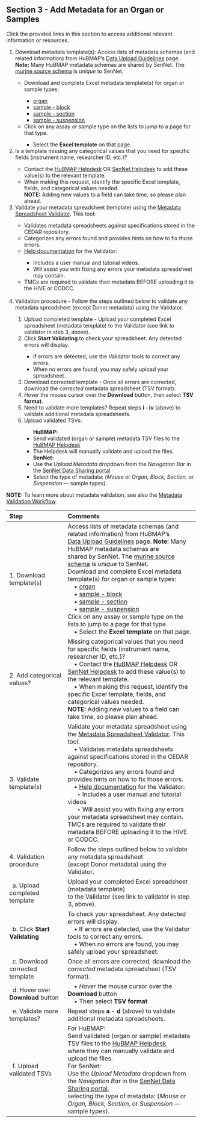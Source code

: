 ## Section 3 - Add Metadata for an Organ or Samples
Click the provided links in this section to access additional relevant information or resources.

<ol>
  <li> Download metadata template(s): Access lists of metadata schemas (and related information) from HuBMAP’s <a href="https://hubmapconsortium.github.io/ingest-validation-tools/">Data Upload Guidelines</a> page.</li>
  <b>Note:</b> Many HuBMAP metadata schemas are shared by SenNet. The <a href="https://docs.sennetconsortium.org/libraries/ingest-validation-tools/schemas/source-murine">murine source schema</a> is <em>unique</em> to SenNet. 
  <ul>
    <li> Download and complete Excel metadata template(s) for organ or sample types:</li>
    <ul> 
      <li> <a href="https://hubmapconsortium.github.io/ingest-validation-tools/organ/">organ</a></li>
      <li> <a href="https://hubmapconsortium.github.io/ingest-validation-tools/sample-block/">sample - block</a></li>
      <li> <a href="https://hubmapconsortium.github.io/ingest-validation-tools/sample-section/">sample - section</a> </li>
      <li><a href="https://hubmapconsortium.github.io/ingest-validation-tools/sample-suspension/">sample - suspension</a> </li>
    </ul>
    <li> Click on any assay or sample type on the lists to jump to a page for that type. </li> 
    <ul>
      <li> Select the <b>Excel template</b> on that page.</li>
    </ul>
  </ul>
  <li>  Is a template missing any categorical values that you need for specific fields (instrument name, researcher ID, etc.)? </li>
  <ul>
    <li> Contact the <a href="mailto:help@hubmapconsortium.org">HuBMAP Helpdesk</a> OR <a href="mailto:help@sennetconsortium.org">SenNet Helpdesk</a> to add these value(s) to the relevant template.</li>
    <li> When making this request, identify the specific Excel template, fields, and categorical values needed.</li>
    <b>NOTE:</b> Adding new values to a field can take time, so please plan ahead.
  </ul>
  <li> Validate your metadata spreadsheet (template) using the <a href="https://metadatavalidator.metadatacenter.org/"> Metadata Spreadsheet Validator</a>. This tool: </li>
  <ul>
    <li> Validates metadata spreadsheets against specifications stored in the CEDAR repository.</li>
    <li> Categorizes any errors found and provides hints on how to fix those errors. </li>
    <li> <a href="https://metadatacenter.github.io/spreadsheet-validator-docs/">Help documentation</a> for the Validator: </li>
    <ul> 
      <li> Includes a user manual and tutorial videos.</li>
      <li> Will assist you with fixing any errors your metadata spreadsheet may contain.</li>
    </ul>
    <li> TMCs are required to validate their metadata BEFORE uploading it to the HIVE or CODCC.</li>
  </ul>
  <br>
  <li> Validation procedure - Follow the steps outlined below to validate any metadata spreadsheet (except Donor metadata) using the Validator.</li>
  <ol>
    <li> Upload completed template - Upload your completed Excel spreadsheet (metadata template) to the Validator (see link to validator in step 3, above).</li>
    <li> Click <b>Start Validating</b> to check your spreadsheet. Any detected errors will display. </li>
    <ul> 
      <li> If errors are detected, use the Validator tools to correct any errors.</li>
      <li> When no errors are found, you may safely upload your spreadsheet.</li>
    </ul>
    <li> Download corrected template - Once all errors are corrected, download the <em>corrected</em> metadata spreadsheet (TSV format).</li>
    <li> <em>Hover</em> the mouse cursor over the <b>Download</b> button, then select <b>TSV format</b>.</li>
    <li> Need to validate more templates?  Repeat steps <b>i - iv</b> (above) to validate additional metadata spreadsheets.</li>
    <li> Upload validated TSVs: </li>
    <ul>
      <b>HuBMAP:</b>
      <li> Send validated (organ or sample) metadata TSV files to the <a href="mailto:help@hubmapconsortium.org">HuBMAP Helpdesk</a> </li>
      <li> The Helpdesk will manually validate and upload the files.</li>
      <b>SenNet:</b>
      <li> Use the <em>Upload Metadata</em> dropdown from the <em>Navigation Bar</em> in the <a href="https://data.sennetconsortium.org/search">SenNet Data Sharing portal</a></li>
      <li> Select the type of metadata: (<em>Mouse</em> or <em>Organ, Block, Section,</em> or <em>Suspension</em> — sample types).</li>
    </ul>
  </ol>
</ol>

**NOTE:** To learn more about metadata validation, see also the <a href="https://docs.google.com/document/d/1lfgiDGbyO4K4Hz1FMsJjmJd9RdwjShtJqFYNwKpbcZY/edit#heading=h.d6xf2xeysl78">Metadata Validation Workflow</a>.

|Step | Comments |
|:---------------------------------------|:------------------------------------------------------------------------|
|1. Download template(s) | Access lists of metadata schemas (and related information) from HuBMAP’s <br> <a href="https://hubmapconsortium.github.io/ingest-validation-tools/">Data Upload Guidelines</a> page. **Note:** Many HuBMAP metadata schemas are <br> shared by SenNet. The <a href="https://docs.sennetconsortium.org/libraries/ingest-validation-tools/schemas/source-murine">murine source schema</a> is <em>unique</em> to SenNet. <br> Download and complete Excel metadata template(s) for organ or sample types: <br> &nbsp; &nbsp;  • <a href="https://hubmapconsortium.github.io/ingest-validation-tools/organ/">organ</a> <br> &nbsp; &nbsp;  • <a href="https://hubmapconsortium.github.io/ingest-validation-tools/sample-block/">sample - block</a> <br> &nbsp; &nbsp;  • <a href="https://hubmapconsortium.github.io/ingest-validation-tools/sample-section/">sample - section</a> <br> &nbsp; &nbsp;  • <a href="https://hubmapconsortium.github.io/ingest-validation-tools/sample-suspension/">sample - suspension</a> <br> Click on any assay or sample type on the lists to jump to a page for that type. <br> &nbsp; &nbsp;  • Select the <b>Excel template</b> on that page. |
|2. Add categorical values? | Missing categorical values that you need for specific fields (instrument name, researcher ID, etc.)? <br> &nbsp; &nbsp;  • Contact the <a href="mailto:help@hubmapconsortium.org">HuBMAP Helpdesk</a> OR <a href="mailto:help@sennetconsortium.org">SenNet Helpdesk</a> to add these value(s) to the relevant template. <br> &nbsp; &nbsp;  • When making this request, identify the specific Excel template, fields, and categorical values needed. <br>**NOTE:** Adding new values to a field can take time, so please plan ahead.|
|3. Validate template(s) | Validate your metadata spreadsheet using the <a href="https://metadatavalidator.metadatacenter.org/"> Metadata Spreadsheet Validator</a>. This tool: <br> &nbsp; &nbsp;  • Validates metadata spreadsheets against specifications stored in the CEDAR repository.<br> &nbsp; &nbsp;  • Categorizes any errors found and provides hints on how to fix those errors. <br> &nbsp; &nbsp;  • <a href="https://metadatacenter.github.io/spreadsheet-validator-docs/">Help documentation</a> for the Validator: <br> &nbsp; &nbsp; &nbsp;  ‣ Includes a user manual and tutorial videos <br> &nbsp; &nbsp; &nbsp; ‣ Will assist you with fixing any errors your metadata spreadsheet may contain. <br> TMCs are required to validate their metadata BEFORE uploading it to the HIVE or CODCC.|
|4. Validation procedure | Follow the steps outlined below to validate any metadata spreadsheet <br> (except Donor metadata) using the Validator.|
|&nbsp; a. Upload completed template | Upload your completed Excel spreadsheet (metadata template) <br> to the Validator (see link to validator in step 3, above).|
|&nbsp; b. Click **Start Validating** | To check your spreadsheet. Any detected errors will display. <br> &nbsp; &nbsp;  • If errors are detected, use the Validator tools to correct any errors. <br> &nbsp; &nbsp;  • When no errors are found, you may safely upload your spreadsheet.|
|&nbsp; c. Download corrected template | Once all errors are corrected, download the <em>corrected</em> metadata spreadsheet (TSV format).|
|&nbsp; d. Hover over **Download** button | &nbsp; &nbsp;  • _Hover_ the mouse cursor over the **Download** button <br> &nbsp; &nbsp;  • Then select **TSV format**|
| &nbsp; e. Validate more templates? | Repeat steps **a - d** (above) to validate additional metadata spreadsheets.|
|&nbsp; f. Upload validated TSVs | For HuBMAP: <br> Send validated (organ or sample) metadata TSV files to the [HuBMAP Helpdesk](mailto:help@hubmapconsortium.org) <br>where they can manually validate and upload the files.<br> For SenNet: <br> Use the _Upload Metadata_ dropdown from the _Navigation Bar_ in the [SenNet Data Sharing portal](https://data.sennetconsortium.org/search), <br> selecting the type of metadata: (_Mouse_ or _Organ, Block, Section,_ or _Suspension_ — sample types).|
